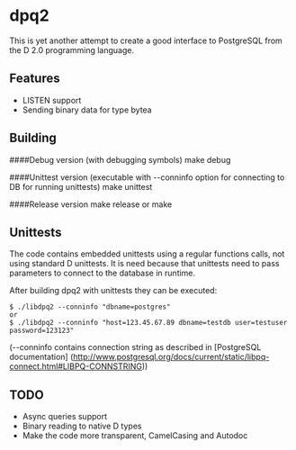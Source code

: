 dpq2
====

This is yet another attempt to create a good interface to PostgreSQL from the
D 2.0 programming language.

Features
--------

* LISTEN support
* Sending binary data for type bytea

Building
--------

####Debug version (with debugging symbols)
    make debug

####Unittest version (executable with --conninfo option for connecting to DB
for running unittests)
    make unittest

####Release version
    make release
    or
    make

Unittests
---------
The code contains embedded unittests using a regular functions calls, not using
standard D unittests. It is need because that unittests need to pass parameters
to connect to the database in runtime.

After building dpq2 with unittests they can be executed:

    $ ./libdpq2 --conninfo "dbname=postgres"
    or
    $ ./libdpq2 --conninfo "host=123.45.67.89 dbname=testdb user=testuser password=123123"

(--conninfo contains connection string as described in [PostgreSQL documentation]
(http://www.postgresql.org/docs/current/static/libpq-connect.html#LIBPQ-CONNSTRING))

TODO
----

* Async queries support
* Binary reading to native D types
* Make the code more transparent, CamelCasing and Autodoc
